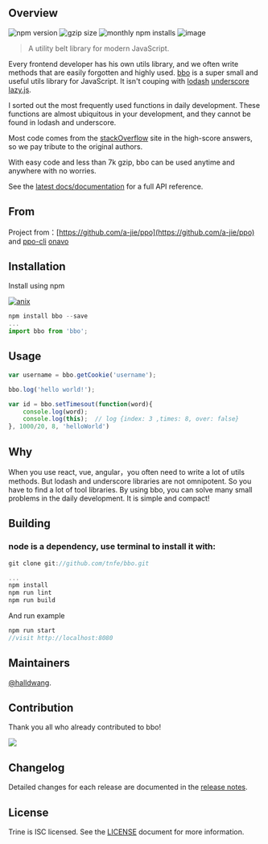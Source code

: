 ## Overview

![npm version](https://img.shields.io/npm/v/bbo.svg) ![gzip size](https://img.shields.io/bundlephobia/minzip/bbo.svg?label=gzip%20size) ![monthly npm installs](https://img.shields.io/npm/dm/bbo.svg?label=npm%20downloads) ![image](https://img.shields.io/badge/license-Apache2.0-blue.svg)

> A utility belt library for modern JavaScript.

Every frontend developer has his own utils library, and we often write methods that are easily forgotten and highly used. [bbo](https://github.com/tnfe/bbo.git) is a super small and useful utils library for JavaScript. It isn't couping with [lodash](https://github.com/lodash/lodash) [underscore](https://github.com/jashkenas/underscore) [lazy.js](https://github.com/dtao/lazy.js).

I sorted out the most frequently used functions in daily development. These functions are almost ubiquitous in your development, and they cannot be found in lodash and underscore.

Most code comes from the [stackOverflow](https://stackoverflow.com/) site in the high-score answers, so we pay tribute to the original authors.

With easy code and less than 7k gzip, bbo can be used anytime and anywhere with no worries.

See the [latest docs/documentation](https://github.ahthw.com/bbo/) for a full API reference.

## From

Project from：[https://github.com/a-jie/ppo](https://github.com/a-jie/ppo) and [ppo-cli](https://github.com/halldwang/ppo-cli) [onavo](https://github.com/halldwang/onavo/tree/master)

## Installation

Install using npm

[![anix](https://nodei.co/npm/bbo.png)](https://npmjs.org/package/bbo)

```JavaScript
npm install bbo --save
...
import bbo from 'bbo';
```

## Usage

```JavaScript
var username = bbo.getCookie('username');

bbo.log('hello world!');

var id = bbo.setTimesout(function(word){
    console.log(word);
    console.log(this);  // log {index: 3 ,times: 8, over: false}
}, 1000/20, 8, 'helloWorld')
```

## Why

When you use react, vue, angular，you often need to write a lot of utils methods. But lodash and underscore libraries are not omnipotent. So you have to find a lot of tool libraries. By using bbo, you can solve many small problems in the daily development. It is simple and compact!

## Building

### node is a dependency, use terminal to install it with:

```JavaScript
git clone git://github.com/tnfe/bbo.git

...
npm install
npm run lint
npm run build
```

And run example

```JavaScript
npm run start
//visit http://localhost:8080
```

## Maintainers

[@halldwang](https://github.com/halldwang).

## Contribution

Thank you all who already contributed to bbo!

<a href="https://github.com/tnfe/bbo/graphs/contributors"><img src="https://opencollective.com/tnfe/bbo/contributors.svg?width=890" /></a>

## Changelog

Detailed changes for each release are documented in the [release notes](https://github.com/tnfe/bbo/releases).

## License

Trine is ISC licensed. See the [LICENSE](https://github.com/tnfe/bbo/blob/master/LICENSE) document for more information.
